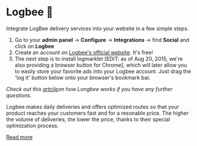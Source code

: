 # Logbee 🐝

 Integrate LogBee delivery services into your website in a few simple steps.
 1. Go to your **admin panel** -> **Configure** -> **Integrations** ->  find **Social** and click on **Logbee**
 2. Create an account on [Logbee's official website](https://www.logbee.com/login;jsessionid=gzTkxwGG6yRuaO5-PKOAnho7?0). It's free!
 3. The next step is to install  logmarklet [EDIT: as of Aug 20, 2015, we're also providing a browser button for Chrome], which will later allow you to easily store your favorite ads into your Logbee account. Just drag the 'log it' button below onto your browser's bookmark bar.
 
 *Check out this [artcile](http://blog.logbee.com/2014/09/my-new-subie.html)on how Longbee works if you have any further questions.*
 
 
 
 
Logbee makes daily deliveries and offers optimized routes so that your product reaches your customers fast and for a resonable price. 
The higher the volume of deliveries, the lower the price, thanks to their special optimization process.

[Read more](https://www.logbee.com.br/features.html)
